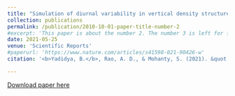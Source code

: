 ```yaml
---
title: "Simulation of diurnal variability in vertical density structure using a coupled model"
collection: publications
permalink: /publication/2010-10-01-paper-title-number-2
#excerpt: 'This paper is about the number 2. The number 3 is left for future work.'
date: 2021-05-25
venue: 'Scientific Reports'
#paperurl: 'https://www.nature.com/articles/s41598-021-90426-w'
citation: '<b>Yadidya, B.</b>, Rao, A. D., & Mohanty, S. (2021). &quot;Simulation of diurnal variability in vertical density structure using a coupled model.&quot; <i>Scientific Reports</i>, 11(1), 10916. https://doi.org/10.1038/s41598-021-90426-w'

---
```

[Download paper here](https://www.nature.com/articles/s41598-021-90426-w.pdf)


